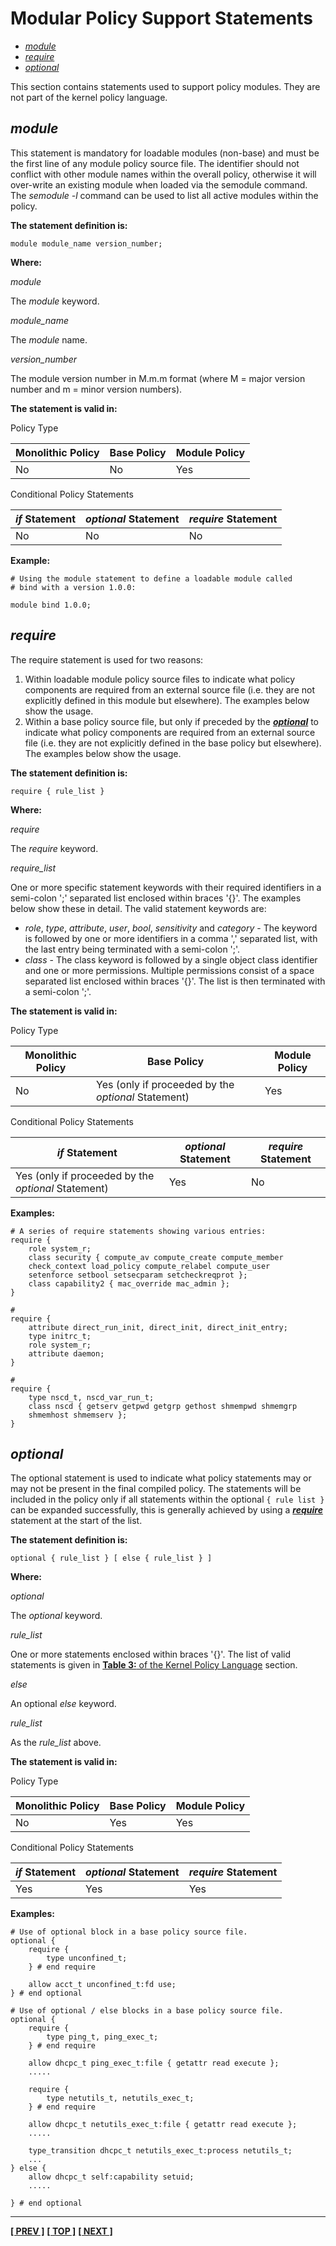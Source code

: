 # Modular Policy Support Statements

- [*module*](#module)
- [*require*](#require)
- [*optional*](#optional)

This section contains statements used to support policy modules. They are
not part of the kernel policy language.

## *module*

This statement is mandatory for loadable modules (non-base) and must be
the first line of any module policy source file. The identifier should
not conflict with other module names within the overall policy,
otherwise it will over-write an existing module when loaded via the
semodule command. The *semodule -l* command can be used to list all active
modules within the policy.

**The statement definition is:**

```
module module_name version_number;
```

**Where:**

*module*

The *module* keyword.

*module_name*

The *module* name.

*version_number*

The module version number in M.m.m format (where M = major version number
and m = minor version numbers).

**The statement is valid in:**

Policy Type

| Monolithic Policy       | Base Policy             | Module Policy           |
| ----------------------- | ----------------------- | ----------------------- |
| No                      | No                      | Yes                     |

Conditional Policy Statements

| *if* Statement          | *optional* Statement    | *require* Statement     |
| ----------------------- | ----------------------- | ----------------------- |
| No                      | No                      | No                      |

**Example:**

```
# Using the module statement to define a loadable module called
# bind with a version 1.0.0:

module bind 1.0.0;
```

## *require*

The require statement is used for two reasons:

1. Within loadable module policy source files to indicate what policy
   components are required from an external source file (i.e. they are
   not explicitly defined in this module but elsewhere). The examples
   below show the usage.
2. Within a base policy source file, but only if preceded by the
   [***optional***](#optional) to indicate what policy components
   are required from an external source file (i.e. they are not
   explicitly defined in the base policy but elsewhere). The examples
   below show the usage.

**The statement definition is:**

```
require { rule_list }
```

**Where:**

*require*

The *require* keyword.

*require_list*

One or more specific statement keywords with their required identifiers
in a semi-colon ';' separated list enclosed within braces '{}'. The examples
below show these in detail. The valid statement keywords are:

- *role*, *type*, *attribute*, *user*, *bool*, *sensitivity* and
  *category* - The keyword is followed by one or more identifiers in a
  comma ',' separated list, with the last entry being terminated with a
  semi-colon ';'.
- *class* - The class keyword is followed by a single object class identifier
  and one or more permissions. Multiple permissions consist of a space
  separated list enclosed within braces '{}'. The list is then terminated
  with a semi-colon ';'.

**The statement is valid in:**

Policy Type

| Monolithic Policy       | Base Policy             | Module Policy           |
| ----------------------- | ----------------------- | ----------------------- |
| No | Yes (only if proceeded by the *optional* Statement) | Yes              |

Conditional Policy Statements

| *if* Statement          | *optional* Statement    | *require* Statement     |
| ----------------------- | ----------------------- | ----------------------- |
| Yes (only if proceeded by the *optional* Statement) | Yes       | No        |

**Examples:**

```
# A series of require statements showing various entries:
require {
	role system_r;
	class security { compute_av compute_create compute_member
	check_context load_policy compute_relabel compute_user
	setenforce setbool setsecparam setcheckreqprot };
	class capability2 { mac_override mac_admin };
}

#
require {
	attribute direct_run_init, direct_init, direct_init_entry;
	type initrc_t;
	role system_r;
	attribute daemon;
}

#
require {
	type nscd_t, nscd_var_run_t;
	class nscd { getserv getpwd getgrp gethost shmempwd shmemgrp
	shmemhost shmemserv };
}
```

## *optional*

The optional statement is used to indicate what policy statements may or
may not be present in the final compiled policy. The statements will be
included in the policy only if all statements within the optional `{ rule
list }` can be expanded successfully, this is generally achieved by using
a [***require***](#require) statement at the start of the list.

**The statement definition is:**

```
optional { rule_list } [ else { rule_list } ]
```

**Where:**

*optional*

The *optional* keyword.

*rule_list*

One or more statements enclosed within braces '{}'. The list of valid
statements is given in
[**Table 3:** of the Kernel Policy Language](kernel_policy_language.md#kernel-policy-language)
section.

*else*

An optional *else* keyword.

*rule_list*

As the *rule_list* above.

**The statement is valid in:**

Policy Type

| Monolithic Policy       | Base Policy             | Module Policy           |
| ----------------------- | ----------------------- | ----------------------- |
| No                      | Yes                     | Yes                     |

Conditional Policy Statements

| *if* Statement          | *optional* Statement    | *require* Statement     |
| ----------------------- | ----------------------- | ----------------------- |
| Yes                     | Yes                     | Yes                     |

**Examples:**

```
# Use of optional block in a base policy source file.
optional {
	require {
		type unconfined_t;
	} # end require

	allow acct_t unconfined_t:fd use;
} # end optional

# Use of optional / else blocks in a base policy source file.
optional {
	require {
		type ping_t, ping_exec_t;
	} # end require

	allow dhcpc_t ping_exec_t:file { getattr read execute };
	.....

	require {
		type netutils_t, netutils_exec_t;
	} # end require

	allow dhcpc_t netutils_exec_t:file { getattr read execute };
	.....

	type_transition dhcpc_t netutils_exec_t:process netutils_t;
	...
} else {
	allow dhcpc_t self:capability setuid;
	.....

} # end optional
```

<!-- %CUTHERE% -->

---
**[[ PREV ]](xen_statements.md)** **[[ TOP ]](#)** **[[ NEXT ]](reference_policy.md)**
